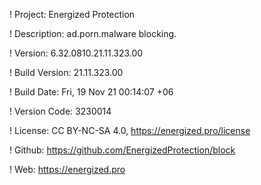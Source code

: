 ! Project: Energized Protection

! Description: ad.porn.malware blocking.

! Version: 6.32.0810.21.11.323.00

! Build Version: 21.11.323.00

! Build Date: Fri, 19 Nov 21 00:14:07 +06

! Version Code: 3230014

! License: CC BY-NC-SA 4.0, https://energized.pro/license

! Github: https://github.com/EnergizedProtection/block

! Web: https://energized.pro

